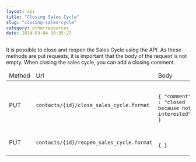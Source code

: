 ```yaml
---
layout: api
title: "Closing Sales Cycle"
slug: "closing-sales-cycle"
category: otherresources
date: 2014-03-04 10:35:27
---
```


It is possible to close and reopen the Sales Cycle using the API.
As these methods are put requests, it is important that the body of the request is not empty.
When closing the sales cycle, you can add a closing comment.

<table class="table table-striped table-bordered">
  <thead>
    <tr>
      <td class="smaller">Method</td>
      <td>Url</td>
      <td>Body</td>
      <td>Description</td>
    </tr>
  </thead>
  <tbody>
    <tr>
      <td><span class="put-text">PUT</span></td>
      <td>
        <code class="bluetext">contacts/{id}/close_sales_cycle.format</code>
      </td>
      <td>
      	<code>
      		{ "comment" : "closed because not interested" }
      	</code>
      </td>
      <td>Close the sales cycle</td>
    </tr>
    <tr>
      <td><span class="put-text">PUT</span></td>
      <td>
        <code class="bluetext">contacts/{id}/reopen_sales_cycle.format</code>
      </td>
      <td>
      	<code>
      		{ }
      	</code>
      </td>
      <td>Reopen the sales cycle</td>
    </tr>
    
  </tbody>
</table>